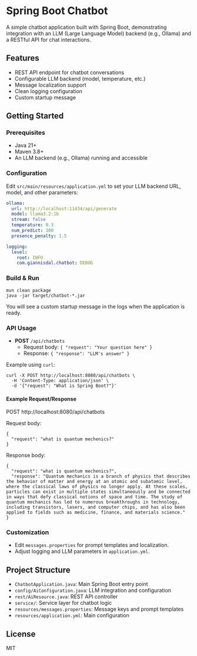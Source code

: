 # Spring Boot Chatbot

A simple chatbot application built with Spring Boot, demonstrating integration with an LLM (Large Language Model) backend (e.g., Ollama) and a RESTful API for chat interactions.

## Features
- REST API endpoint for chatbot conversations
- Configurable LLM backend (model, temperature, etc.)
- Message localization support
- Clean logging configuration
- Custom startup message

## Getting Started

### Prerequisites
- Java 21+
- Maven 3.8+
- An LLM backend (e.g., Ollama) running and accessible

### Configuration
Edit `src/main/resources/application.yml` to set your LLM backend URL, model, and other parameters:

```yaml
ollama:
  url: http://localhost:11434/api/generate
  model: llama3.2:1b
  stream: false
  temperature: 0.3
  num_predict: 100
  presence_penalty: 1.5

logging:
  level:
    root: INFO
    com.giannisdal.chatbot: DEBUG
```

### Build & Run

```
mvn clean package
java -jar target/chatbot-*.jar
```

You will see a custom startup message in the logs when the application is ready.

### API Usage

- **POST** `/api/chatbots`
  - Request body: `{ "request": "Your question here" }`
  - Response: `{ "response": "LLM's answer" }`

Example using `curl`:

```
curl -X POST http://localhost:8080/api/chatbots \
  -H 'Content-Type: application/json' \
  -d '{"request": "What is Spring Boot?"}'
```

#### Example Request/Response

POST http://localhost:8080/api/chatbots

Request body:
```
{
  "request": "what is quantum mechenics?"
}
```

Response body:
```
{
  "request": "what is quantum mechenics?",
  "response": "Quantum mechanics is a branch of physics that describes the behavior of matter and energy at an atomic and subatomic level, where the classical laws of physics no longer apply. At these scales, particles can exist in multiple states simultaneously and be connected in ways that defy classical notions of space and time. The study of quantum mechanics has led to numerous breakthroughs in technology, including transistors, lasers, and computer chips, and has also been applied to fields such as medicine, finance, and materials science."
}
```

### Customization
- Edit `messages.properties` for prompt templates and localization.
- Adjust logging and LLM parameters in `application.yml`.

## Project Structure
- `ChatbotApplication.java`: Main Spring Boot entry point
- `config/AiConfiguration.java`: LLM integration and configuration
- `rest/AiResource.java`: REST API controller
- `service/`: Service layer for chatbot logic
- `resources/messages.properties`: Message keys and prompt templates
- `resources/application.yml`: Main configuration

## License
MIT

